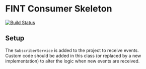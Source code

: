 # FINT Consumer Skeleton

[![Build Status](https://travis-ci.org/FINTprosjektet/fint-consumer-skeleton.svg?branch=master)](https://travis-ci.org/FINTprosjektet/fint-consumer-skeleton)

## Setup

The `SubscriberService` is added to the project to receive events.  
Custom code should be added in this class (or replaced by a new implementation) to alter the logic when new events are received.
